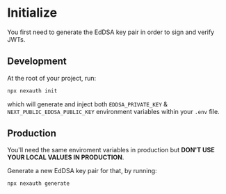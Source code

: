 # Initialize

You first need to generate the EdDSA key pair in order to sign and verify JWTs.

## Development

At the root of your project, run:

```sh
npx nexauth init
```

which will generate and inject both `EDDSA_PRIVATE_KEY` & `NEXT_PUBLIC_EDDSA_PUBLIC_KEY` environment variables
within your `.env` file.

## Production

You'll need the same enviroment variables in production but **DON'T USE YOUR LOCAL VALUES IN PRODUCTION**.

Generate a new EdDSA key pair for that, by running:

```sh
npx nexauth generate
```
